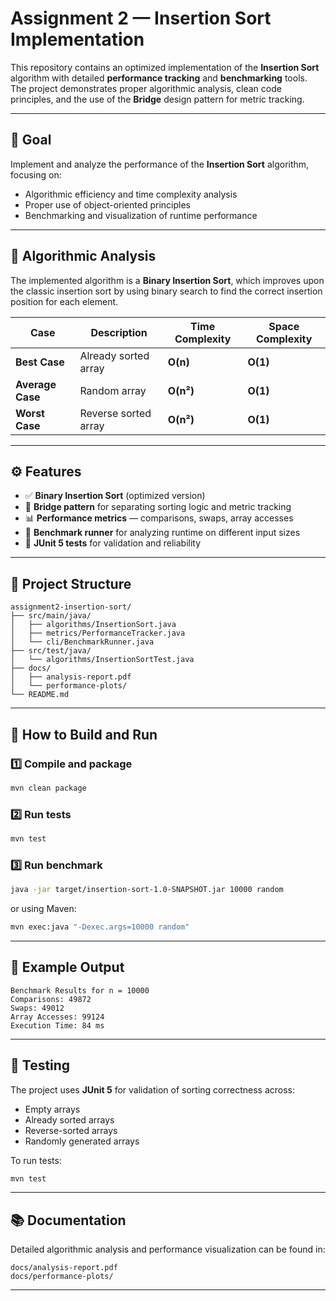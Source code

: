 # Assignment 2 — Insertion Sort Implementation

This repository contains an optimized implementation of the **Insertion Sort** algorithm with detailed **performance tracking** and **benchmarking** tools.  
The project demonstrates proper algorithmic analysis, clean code principles, and the use of the **Bridge** design pattern for metric tracking.

---

## 🎯 Goal
Implement and analyze the performance of the **Insertion Sort** algorithm, focusing on:
- Algorithmic efficiency and time complexity analysis  
- Proper use of object-oriented principles  
- Benchmarking and visualization of runtime performance  

---

## 🧠 Algorithmic Analysis

The implemented algorithm is a **Binary Insertion Sort**, which improves upon the classic insertion sort by using binary search to find the correct insertion position for each element.

| Case | Description | Time Complexity | Space Complexity |
|------|--------------|-----------------|------------------|
| **Best Case** | Already sorted array | **O(n)** | **O(1)** |
| **Average Case** | Random array | **O(n²)** | **O(1)** |
| **Worst Case** | Reverse sorted array | **O(n²)** | **O(1)** |

---

## ⚙️ Features
- ✅ **Binary Insertion Sort** (optimized version)  
- 🧩 **Bridge pattern** for separating sorting logic and metric tracking  
- 📊 **Performance metrics** — comparisons, swaps, array accesses  
- 🚀 **Benchmark runner** for analyzing runtime on different input sizes  
- 🧪 **JUnit 5 tests** for validation and reliability  

---

## 📁 Project Structure

```
assignment2-insertion-sort/
├── src/main/java/
│   ├── algorithms/InsertionSort.java
│   ├── metrics/PerformanceTracker.java
│   └── cli/BenchmarkRunner.java
├── src/test/java/
│   └── algorithms/InsertionSortTest.java
├── docs/
│   ├── analysis-report.pdf
│   └── performance-plots/
└── README.md
```

---

## 🧩 How to Build and Run

### 1️⃣ Compile and package
```bash
mvn clean package
```

### 2️⃣ Run tests
```bash
mvn test
```

### 3️⃣ Run benchmark
```bash
java -jar target/insertion-sort-1.0-SNAPSHOT.jar 10000 random
```
or using Maven:
```bash
mvn exec:java "-Dexec.args=10000 random"
```

---

## 🧾 Example Output

```
Benchmark Results for n = 10000
Comparisons: 49872
Swaps: 49012
Array Accesses: 99124
Execution Time: 84 ms
```

---

## 🧪 Testing
The project uses **JUnit 5** for validation of sorting correctness across:
- Empty arrays
- Already sorted arrays
- Reverse-sorted arrays
- Randomly generated arrays

To run tests:
```bash
mvn test

```

---

## 📚 Documentation
Detailed algorithmic analysis and performance visualization can be found in:
```
docs/analysis-report.pdf
docs/performance-plots/
```

---

